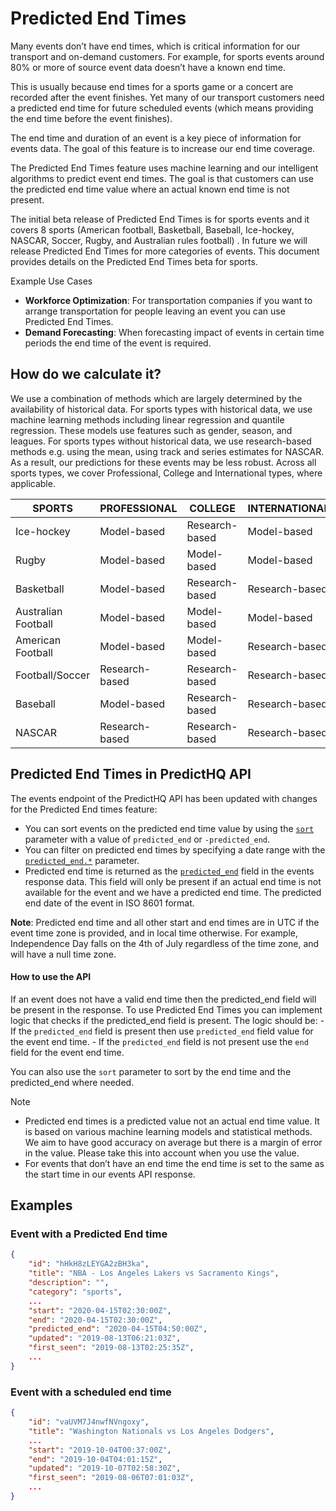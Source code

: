 # Predicted End Times

Many events don’t have end times, which is critical information for our transport and on-demand customers. For example, for sports events around 80% or more of source event data doesn’t have a known end time.

This is usually because end times for a sports game or a concert are recorded after the event finishes. Yet many of our transport customers need a predicted end time for future scheduled events (which means providing the end time before the event finishes).

The end time and duration of an event is a key piece of information for events data. The goal of this feature is to increase our end time coverage.

The Predicted End Times feature uses machine learning and our intelligent algorithms to predict event end times. The goal is that customers can use the predicted end time value where an actual known end time is not present.

The initial beta release of Predicted End Times is for sports events and it covers 8 sports (American football, Basketball, Baseball, Ice-hockey, NASCAR, Soccer, Rugby, and Australian rules football) . In future we will release Predicted End Times for more categories of events. This document provides details on the Predicted End Times beta for sports.

Example Use Cases

* **Workforce Optimization**: For transportation companies if you want to arrange transportation for people leaving an event you can use Predicted End Times.
* **Demand Forecasting**: When forecasting impact of events in certain time periods the end time of the event is required.

## How do we calculate it?

We use a combination of methods which are largely determined by the availability of historical data. For sports types with historical data, we use machine learning methods including linear regression and quantile regression. These models use features such as gender, season, and leagues. For sports types without historical data, we use research-based methods e.g. using the mean, using track and series estimates for NASCAR. As a result, our predictions for these events may be less robust. Across all sports types, we cover Professional, College and International types, where applicable.

| SPORTS              | PROFESSIONAL   | COLLEGE        | INTERNATIONAL  |
| ------------------- | -------------- | -------------- | -------------- |
| Ice-hockey          | Model-based    | Research-based | Model-based    |
| Rugby               | Model-based    | Model-based    | Model-based    |
| Basketball          | Model-based    | Research-based | Research-based |
| Australian Football | Model-based    | Model-based    | Model-based    |
| American Football   | Model-based    | Model-based    | Research-based |
| Football/Soccer     | Research-based | Research-based | Research-based |
| Baseball            | Model-based    | Research-based | Research-based |
| NASCAR              | Research-based | Research-based | Research-based |

## Predicted End Times in PredictHQ API

The events endpoint of the PredictHQ API has been updated with changes for the Predicted End times feature:

* You can sort events on the predicted end time value by using the [`sort`](https://docs.predicthq.com/resources/events/#param-sort) parameter with a value of `predicted_end` or `-predicted_end`.
* You can filter on predicted end times by specifying a date range with the [`predicted_end.*`](https://docs.predicthq.com/resources/events/#param-predicted\_end) parameter.
* Predicted end time is returned as the [`predicted_end`](https://docs.predicthq.com/resources/events/#prop-predicted\_end) field in the events response data. This field will only be present if an actual end time is not available for the event and we have a predicted end time. The predicted end date of the event in ISO 8601 format.

**Note**: Predicted end time and all other start and end times are in UTC if the event time zone is provided, and in local time otherwise. For example, Independence Day falls on the 4th of July regardless of the time zone, and will have a null time zone.

#### How to use the API

If an event does not have a valid end time then the predicted\_end field will be present in the response. To use Predicted End Times you can implement logic that checks if the predicted\_end field is present. The logic should be: - If the `predicted_end` field is present then use `predicted_end` field value for the event end time. - If the `predicted_end` field is not present use the `end` field for the event end time.

You can also use the `sort` parameter to sort by the end time and the predicted\_end where needed.

Note

* Predicted end times is a predicted value not an actual end time value. It is based on various machine learning models and statistical methods. We aim to have good accuracy on average but there is a margin of error in the value. Please take this into account when you use the value.
* For events that don’t have an end time the end time is set to the same as the start time in our events API response.

## Examples

### Event with a Predicted End time

```json
{
    "id": "hHkH8zLEYGA2zBH3ka",
    "title": "NBA - Los Angeles Lakers vs Sacramento Kings",
    "description": "",
    "category": "sports",
    ...
    "start": "2020-04-15T02:30:00Z",
    "end": "2020-04-15T02:30:00Z",
    "predicted_end": "2020-04-15T04:50:00Z",
    "updated": "2019-08-13T06:21:03Z",
    "first_seen": "2019-08-13T02:25:35Z",
    ...
}
```

### Event with a scheduled end time

```json
{
    "id": "vaUVM7J4nwfNVngoxy",
    "title": "Washington Nationals vs Los Angeles Dodgers",
    ...
    "start": "2019-10-04T00:37:00Z",
    "end": "2019-10-04T04:01:15Z",
    "updated": "2019-10-07T02:58:30Z",
    "first_seen": "2019-08-06T07:01:03Z",
    ...
}
```
